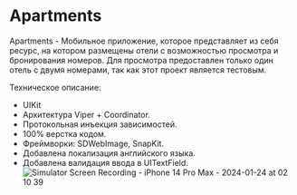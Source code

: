 # Apartments
Apartments - Мобильное приложение, которое представляет из себя ресурс, на котором размещены отели с возможностью просмотра и бронирования номеров.
Для просмотра предоставлен только один отель с двумя номерами, так как этот проект является тестовым.

Техническое описание:
- UIKit
- Архитектура Viper + Coordinator.
- Протокольная инъекция зависимостей.
- 100% верстка кодом.
- Фреймворки: SDWebImage, SnapKit.
- Добавлена локализация английского языка.
- Добавлена валидация ввода в UITextField.
![Simulator Screen Recording - iPhone 14 Pro Max - 2024-01-24 at 02 10 39](https://github.com/VasiliyVygnych/Apartments/assets/126402174/0dcdba0a-03fd-431a-b934-8d664597a170)
